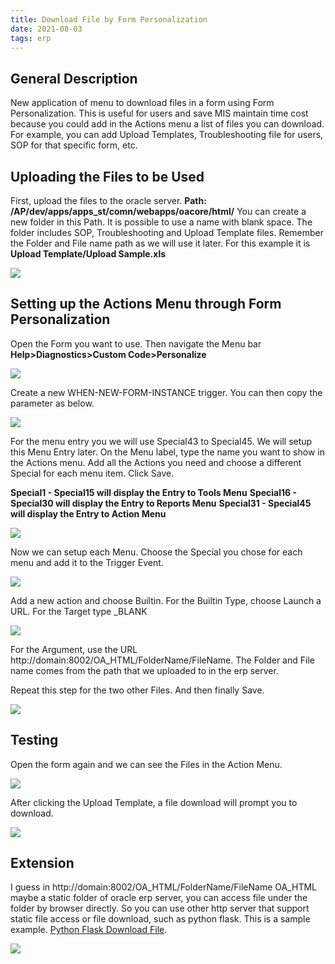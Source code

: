 ```yaml
---
title: Download File by Form Personalization
date: 2021-08-03
tags: erp
---
```


## General Description

New application of menu to download files in a form using Form Personalization. This is useful for users and save MIS maintain time cost because you could add in the Actions menu a list of files you can download. For example, you can add Upload Templates, Troubleshooting file for users, SOP for that specific form, etc.

## Uploading the Files to be Used

First, upload the files to the oracle server. **Path: /AP/dev/apps/apps_st/comn/webapps/oacore/html/**
You can create a new folder in this Path. It is possible to use a name with blank space.
The folder includes SOP, Troubleshooting and Upload Template files.
Remember the Folder and File name path as we will use it later. For this example it is **Upload Template/Upload Sample.xls**

![](oracle-form-download-file/wps1777.tmp.jpg)

## Setting up the Actions Menu through Form Personalization

Open the Form you want to use. Then navigate the Menu bar **Help>Diagnostics>Custom Code>Personalize**

![](oracle-form-download-file/1627959340425.png)

Create a new WHEN-NEW-FORM-INSTANCE trigger. You can then copy the parameter as below.

![](oracle-form-download-file/wps17C7.tmp.jpg)

For the menu entry you we will use Special43 to Special45. We will setup this Menu Entry later. On the Menu label, type the name you want to show in the Actions menu. Add all the Actions you need and choose a different Special for each menu item. Click Save.

**Special1 - Special15 will display the Entry to Tools Menu**
**Special16 - Special30 will display the Entry to Reports Menu**
**Special31 - Special45 will display the Entry to Action Menu**

![](oracle-form-download-file/wps17D8.tmp.jpg)

Now we can setup each Menu. Choose the Special you chose for each menu and add it to the Trigger Event.

![](oracle-form-download-file/wps17E9.tmp.jpg)

Add a new action and choose Builtin. For the Builtin Type, choose Launch a URL. For the Target type \_BLANK

![](oracle-form-download-file/1627959676060.png)

For the Argument, use the URL http://domain:8002/OA_HTML/FolderName/FileName.
The Folder and File name comes from the path that we uploaded to in the erp server.

Repeat this step for the two other Files. And then finally Save.

![](oracle-form-download-file/wps17FA.tmp.jpg)

## Testing

Open the form again and we can see the Files in the Action Menu.

![](oracle-form-download-file/1627959216832.png)

After clicking the Upload Template, a file download will prompt you to download.

![](oracle-form-download-file/wps181B.tmp.jpg)

## Extension

I guess in http://domain:8002/OA_HTML/FolderName/FileName OA_HTML maybe a static folder of oracle erp server, you can access file under the folder by browser directly. So you can use other http server that support static file access or file download, such as python flask. This is a sample example. [Python Flask Download File](python-upload-download.md).

![](oracle-form-download-file/1627961290121.png)
